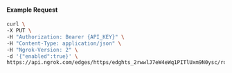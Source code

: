 <!-- Code generated for API Clients. DO NOT EDIT. -->

#### Example Request

```bash
curl \
-X PUT \
-H "Authorization: Bearer {API_KEY}" \
-H "Content-Type: application/json" \
-H "Ngrok-Version: 2" \
-d '{"enabled":true}' \
https://api.ngrok.com/edges/https/edghts_2rwwlJ7eW4eWq1PITlUxm9N0ysc/routes/edghtsrt_2rwwlIXwl0VXBrg5k7egYYkzFdd/compression
```
